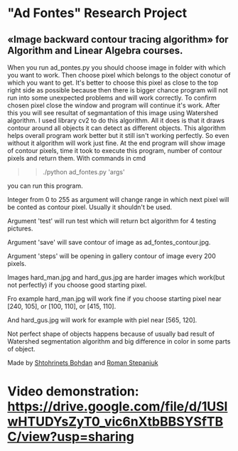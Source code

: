  # "Ad Fontes" Research Project
 ## «Image backward contour tracing algorithm» for Algorithm and Linear Algebra courses.
 
 When you run ad_pontes.py you should choose image in folder with which you want to work.
 Then choose pixel which belongs to the object conotur of which you want to get. It's better to choose this pixel as close to the top right side as possible because then there is bigger chance program will not run into some unexpected problems and will work correctly. To confirm chosen pixel close the window and program will continue it's work.
 After this you will see resultat of segmantation of this image using Watershed algorithm. I used library cv2 to do this algorithm. All it  does is that it draws contour around all objects it can detect as different objects. This algorithm helps overall program work better but  it still isn't working perfectly. So even without it algorithm will work just fine. 
 At the end program will show image of contour pixels, time it took to execute this program, number of contour pixels and return them.
 With commands in cmd 

 >> ./python ad_fontes.py  'args'

 you can run this program.

 Integer from 0 to 255 as argument will change range in which next pixel will be conted as contour pixel. Usually it shouldn't be used.

 Argument 'test' will run test which will return bct algorithm for 4 testing pictures.

 Argument 'save' will save contour of image as ad_fontes_contour.jpg.

 Argument 'steps' will be opening in gallery contour of image every 200 pixels.
 
 Images hard_man.jpg and hard_gus.jpg are harder images which work(but not perfectly) if you choose good starting pixel.
 
 Fro example hard_man.jpg will work fine if you choose starting pixel near [240, 105], or [100, 110], or [415, 110].
 
 And hard_gus.jpg will work for example with piel near [565, 120].
 
 Not perfect shape of objects happens because of usually bad result of Watershed segmentation algorithm and big difference in color in some parts of object.

 Made by [Shtohrinets Bohdan](https://github.com/Bodi44) and [Roman Stepaniuk](https://github.com/st-rom)
 # Video demonstration: https://drive.google.com/file/d/1USlwHTUDYsZyT0_vic6nXtbBBSYSfTBC/view?usp=sharing
